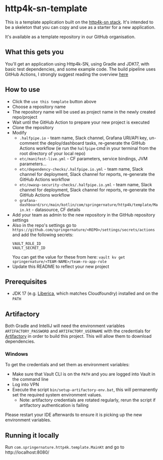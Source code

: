 # http4k-sn-template

This is a template application built on the [http4k-sn stack](https://github.com/springernature/http4k-sn). It's intended to be a skeleton that you can copy and use as a starter for a new application.

It's available as a template repository in our GitHub organisation.

## What this gets you

You'll get an application using Http4k-SN, using Gradle and JDK17, with basic test dependencies, and some example code. The build pipeline uses GitHub Actions, I strongly suggest reading the overview [here](https://ee.public.springernature.app/rel-eng/github-actions/overview/) 

## How to use

* Click the `use this template` button above
* Choose a repository name
* The repository name will be used as project name in the newly created repo/project
* Wait until the GitHub Action to prepare your new project is executed
* Clone the repository
* Modify
    * `.halfpipe.io` - team name, Slack channel, Grafana URI/API key, un-comment the deploy/dashboard tasks, re-generate the GitHub Actions workflow (ie run the `halfpipe` cmd in your terminal from the root directory of your local repo)
    * `etc/manifest-live.yml` - CF parameters, service bindings, JVM parameters...
    * `etc/dependency-checks/.halfpipe.io.yml` - team name, Slack channel for deployment, Slack channel for reports, re-generate the GitHub Actions workflow
    * `etc/owasp-security-checks/.halfpipe.io.yml` - team name, Slack channel for deployment, Slack channel for reports, re-generate the GitHub Actions workflow
    * `grafana-dashboard/src/main/kotlin/com/springernature/http4k/template/Main.kt` - datasource, CF details
* Add your team as admin to the new repository in the GitHub repository settings
* Also in the repo's settings go to `https://github.com/springernature/<REPO>/settings/secrets/actions` and add the following secrets:
    ```
    VAULT_ROLE_ID
    VAULT_SECRET_ID
    ```
    You can get the value for these from here: `vault kv get springernature/<TEAM-NAME>/team-ro-app-role`
* Update this README to reflect your new project

## Prerequisites

* JDK 17 (e.g. [Liberica](https://bell-sw.com/pages/package-managers/), which matches Cloudfoundry) installed and on the `PATH`

## Artifactory

Both Gradle and IntelliJ will need the environment variables `ARTIFACTORY_PASSWORD` and `ARTIFACTORY_USERNAME` with the credentials for [Artifactory](https://springernature.jfrog.io/ui/packages) in order to build this project. This will allow them to download dependencies.

### Windows

To get the credentials and set them as environment variables:

* Make sure that Vault CLI is on the `PATH` and you are logged into Vault in the command line
* Log into VPN
* Execute the script `bin/setup-artifactory-env.bat`, this will permanently set the required system environment values.
  * Note: artifactory credentials are rotated regularly, rerun the script if artifactory authentication is failing

Please restart your IDE afterwards to ensure it is picking up the new environment variables.

## Running it locally

Run `com.springernature.http4k.template.MainKt` and go to http://localhost:8080/
